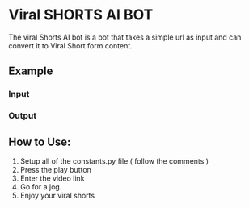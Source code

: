 # Viral SHORTS AI BOT

The viral Shorts AI bot is a bot that takes a simple url as input and can convert it to Viral Short form content.

## Example

### Input

### Output


## How to Use:

1. Setup all of the constants.py file ( follow the comments )
2. Press the play button
3. Enter the video link
4. Go for a jog.
5. Enjoy your viral shorts

